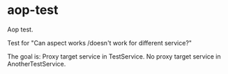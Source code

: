 # aop-test
Aop test.

Test for "Can aspect works /doesn't work for different service?"

The goal is:
Proxy target service in TestService.
No proxy target service in AnotherTestService.
